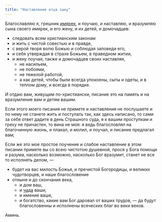 ```yaml
---
title: "Наставление отца сыну"
---
```


Благославляю я, грешник [имярек], и поучаю, и наставляю, и вразумляю сына своего имярек, и его жену, и их детей, и домочадцев:

* следовать всем христианским законам
* и жить с чистой совестью и в правде,
* с верой творя волю Божью и соблюдая заповеди его,
* и себя утверждая в страхе Божьем, в праведном житии,
* и жену поучая, также и домочадцев своих наставляя,
  * не насильем,
  * не побоями,
  * не тяжелой работой,
  * а как детей, чтобы были всегда упокоены, сыты и одеты, и в теплом дому, и всегда в порядке.

И отдаю вам, живущим по-христиански, писание это на память и на вразумление вам и детям вашим.

Если этого моего писания не примете и наставления не послушаете и по нему не станете жить и поступать так, как здесь написано, то сами за себя ответ дадите в день Страшного суда, я к вашим проступкам и греху не причастен, то вина не моя: я ведь благословлял на благочинную жизнь, и плакал, и молил, и поучал, и писание предлагал вам;

Если же это мое простое поучение и слабое наставление в этом писании примете вы со всею чистотою душевной, прося у Бога помощи и разума, насколько возможно, насколько Бог вразумит, станет не все то исполнять делом, —

* будет на вас милость Божья, и пречистой Богородицы, и великих чудотворцев, и наше благословение
* отныне и до скончания века,
  * и дом ваш,
  * и [чада] ваши,
  * и имение ваше,
  * и богатство, какие вам Бог даровал от ваших трудов, — да будут благословенны и исполнены всяческих благ во веки веков.

Аминь.

[имярек]: https://ru.wikipedia.org/wiki/%D0%98%D0%BC%D1%8F%D1%80%D0%B5%D0%BA "Cлово, используемое в текстах молитв и других церковных текстах, а также (до начала XX века) в различного рода официальных актах, анкетах или приказных бумагах в том месте, где должно быть поставлено имя лица, за которого возносится молитва или имя лица, пишущего документ по образцу"

[чада]: . "дети"
